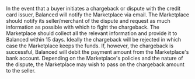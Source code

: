In the event that a buyer initiates a chargeback or dispute with the credit card issuer, Balanced will notify the Marketplace via email. The Marketplace should notify its seller/merchant of the dispute and request as much information as possible with which to fight the chargeback. The Marketplace should collect all the relevant information and provide it to Balanced within 15 days. Ideally the chargeback will be rejected in which case the Marketplace keeps the funds. If, however, the chargeback is successful, Balanced will debit the payment amount from the Marketplace's bank account. Depending on the Marketplace's policies and the nature of the dispute, the Marketplace may wish to pass on the chargeback amount to the seller.
